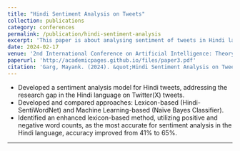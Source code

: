 ```yaml
---
title: "Hindi Sentiment Analysis on Tweets"
collection: publications
category: conferences
permalink: /publication/hindi-sentiment-analysis
excerpt: 'This paper is about analysing sentiment of tweets in Hindi language'
date: 2024-02-17
venue: '2nd International Conference on Artificial Intelligence: Theory and Applications (AITA 2024).'
paperurl: 'http://academicpages.github.io/files/paper3.pdf'
citation: 'Garg, Mayank. (2024). &quot;Hindi Sentiment Analysis on Tweets.&quot; <i>Artificial Intelligence: Theory and Applications </i>. 1(3).'
---
```


* Developed a sentiment analysis model for Hindi tweets, addressing the research gap in the Hindi language on Twitter(X) tweets.
* Developed and compared approaches: Lexicon-based (Hindi-SentiWordNet) and Machine Learning-based (Naïve Bayes Classifier).
* Identified an enhanced lexicon-based method, utilizing positive and negative word counts, as the most accurate for sentiment analysis in the Hindi language, accuracy improved from 41% to 65%.
---
